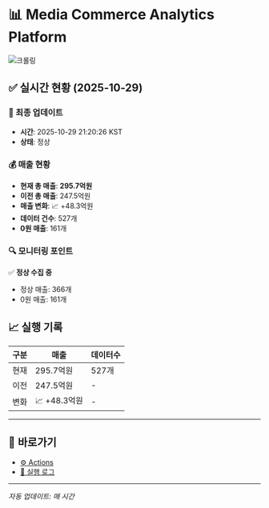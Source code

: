 # 📊 Media Commerce Analytics Platform

![크롤링](https://img.shields.io/badge/크롤링-정상-green)

## ✅ 실시간 현황 (2025-10-29)

### 📍 최종 업데이트
- **시간**: 2025-10-29 21:20:26 KST
- **상태**: 정상

### 💰 매출 현황
- **현재 총 매출**: **295.7억원**
- **이전 총 매출**: 247.5억원
- **매출 변화**: 📈 +48.3억원
- **데이터 건수**: 527개
- **0원 매출**: 161개

### 🔍 모니터링 포인트

✅ **정상 수집 중**
- 정상 매출: 366개
- 0원 매출: 161개


## 📈 실행 기록

| 구분 | 매출 | 데이터수 |
|------|------|----------|
| 현재 | 295.7억원 | 527개 |
| 이전 | 247.5억원 | - |
| 변화 | 📈 +48.3억원 | - |

---

## 🔗 바로가기

- [⚙️ Actions](../../actions)
- [📝 실행 로그](../../actions/workflows/daily_scraping.yml)

---

*자동 업데이트: 매 시간*
